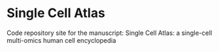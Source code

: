 # Single Cell Atlas
Code repository site for the manuscript: Single Cell Atlas: a single-cell multi-omics human cell encyclopedia

